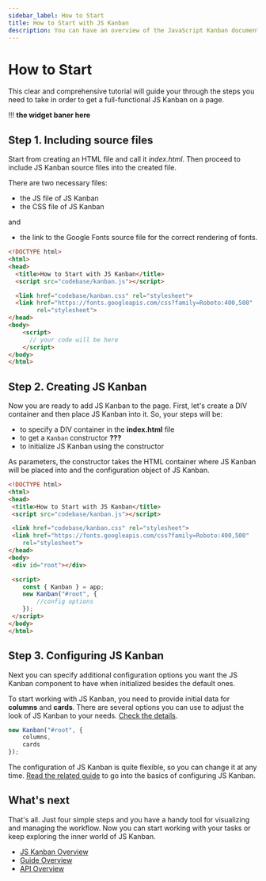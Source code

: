 ```yaml
---
sidebar_label: How to Start
title: How to Start with JS Kanban
description: You can have an overview of the JavaScript Kanban documentation. Browse developer guides and API reference and try out code examples and live demos.
---
```


# How to Start

This clear and comprehensive tutorial will guide your through the steps you need to take in order to get a full-functional JS Kanban on a page.

!!! **the widget baner here**

## Step 1. Including source files

Start from creating an HTML file and call it *index.html*. Then proceed to include JS Kanban source files into the created file.

There are two necessary files:

- the JS file of JS Kanban
- the CSS file of JS Kanban

and

- the link to the Google Fonts source file for the correct rendering of fonts.

~~~html title="index.html"
<!DOCTYPE html>
<html>
<head>
  <title>How to Start with JS Kanban</title>
  <script src="codebase/kanban.js"></script>   

  <link href="codebase/kanban.css" rel="stylesheet">
  <link href="https://fonts.googleapis.com/css?family=Roboto:400,500"
  		rel="stylesheet">
</head>
<body>
	<script>
	  // your code will be here
	</script>
</body>
</html>
~~~

## Step 2. Creating JS Kanban

Now you are ready to add JS Kanban to the page. First, let's create a DIV container and then place JS Kanban into it. So, your steps will be:

- to specify a DIV container in the **index.html** file
- to get a `Kanban` constructor **???**
- to initialize JS Kanban using the constructor

As parameters, the constructor takes the HTML container where JS Kanban will be placed into and the configuration object of JS Kanban.

~~~html title="index.html"
<!DOCTYPE html>
<html>
<head>
 <title>How to Start with JS Kanban</title>
 <script src="codebase/kanban.js"></script>   

 <link href="codebase/kanban.css" rel="stylesheet">  
 <link href="https://fonts.googleapis.com/css?family=Roboto:400,500"
  	rel="stylesheet">
</head>
<body>
 <div id="root"></div>

 <script>
	const { Kanban } = app;
	new Kanban("#root", {
		//config options
	});
 </script>
</body>
</html>
~~~

## Step 3. Configuring JS Kanban

Next you can specify additional configuration options you want the JS Kanban component to have when initialized besides the default ones.

To start working with JS Kanban, you need to provide initial data for **columns** and **cards**.
There are several options you can use to adjust the look of JS Kanban to your needs. [Check the details](../guides/configuration).

~~~js
new Kanban("#root", {
	columns,
	cards
});
~~~

The configuration of JS Kanban is quite flexible, so you can change it at any time. [Read the related guide](../guides/configuration) to go into the basics of configuring JS Kanban.


## What's next

That's all. Just four simple steps and you have a handy tool for visualizing and managing the workflow. Now you can start working with your tasks or keep exploring the inner world of JS Kanban.

- [JS Kanban Overview](../)
- [Guide Overview](../guides/dev_guide)
- [API Overview](../api/api_overview)
